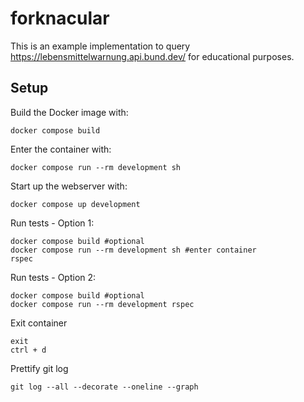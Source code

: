 # forknacular
This is an example implementation to query https://lebensmittelwarnung.api.bund.dev/ for educational purposes.

## Setup

Build the Docker image with:
```shell
docker compose build
```

Enter the container with:
```shell
docker compose run --rm development sh
```

Start up the webserver with:
```Shell
docker compose up development
```

Run tests - Option 1:
```Shell
docker compose build #optional
docker compose run --rm development sh #enter container
rspec
```

Run tests - Option 2:
```Shell
docker compose build #optional
docker compose run --rm development rspec
```

Exit container
```Shell
exit
ctrl + d
```

Prettify git log
```Shell
git log --all --decorate --oneline --graph
```
